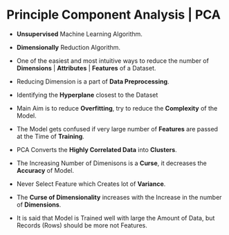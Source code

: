 # Principle Component Analysis | PCA

- **Unsupervised** Machine Learning Algorithm.

- **Dimensionally** Reduction Algorithm.

- One of the easiest and most intuitive ways to reduce the number of **Dimensions** | **Attributes** | **Features** of a Dataset.

- Reducing Dimension is a part of **Data Preprocessing**.

- Identifying the **Hyperplane** closest to the Dataset

- Main Aim is to reduce **Overfitting**, try to reduce the **Complexity** of the Model.

- The Model gets confused if very large number of **Features** are passed at the Time of **Training**.

- PCA Converts the **Highly Correlated Data** into **Clusters**.

- The Increasing Number of Dimenisons is a **Curse**, it decreases the **Accuracy** of Model.

- Never Select Feature which Creates lot of **Variance**.

- The **Curse of Dimensionality** increases with the Increase in the number of **Dimensions**.

-  It is said that Model is Trained well with large the Amount of Data, but Records (Rows) should be more not Features.
